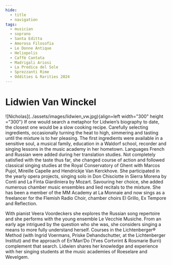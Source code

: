 ```yaml
---
hide:
  - title
  - navigation
tags: 
  - musician
  - soprano
  - Santa Editta
  - Amorosa Filosofia
  - Le Donne Antique
  - Heliopolis
  - Caffè Cantata
  - Madrigali Ariosi
  - La Predica del Sole
  - Sprezzanti Rime
  - Oddities & Rarities 2024
---
```


# Lidwien Van Winckel

<div class="grid" markdown>
![Nicholas](../assets/images/lidwien_vw.jpg){align=left width="300" height ="300"}
If one would search a metaphor for Lidwien’s biography to date, the closest one would be a slow cooking recipe. Carefully selecting ingredients, occasionally turning the heat to high, simmering and tasting until the mixture is to her pleasing. The first ingredients were available in a sensitive soul, a musical family, education in a Waldorf school, recorder and singing lessons in the music academy in her hometown. Languages French and Russian were added during her translation studies. Not completely satisfied with the taste thus far, she changed course of action and followed classical singing studies at the Royal Conservatory of Ghent with Marcos Pujol, Mireille Capelle and Hendrickje Van Kerckhove. She participated in the yearly opera projects, singing solo in Don Chisciotte in Sierra Morena by Conti and La Finta Giardiniera by Mozart. Savouring her choice, she added numerous chamber music ensembles and lied recitals to the mixture. She has been a member of the MM Academy at La Monnaie and now sings as a freelancer for the Flemish Radio Choir, chamber choirs El Grillo, Ex Tempore and Reflection.
</div> 

With pianist Veera Voordeckers she explores the Russian song repertoire and she performs with the young ensemble Le Vecchie Musiche. From an early age intrigued by the question who she was, she considers singing a means to more fully understand herself. Courses in the Lichtenberger® Method (with Ingrid Voermans, Priske Dehandschutter, at the Lichtenberger Institut) and the approach of En’Man’Do (Yves Cortvrint & Rosmarie Burri) complement that search. Lidwien shares her knowledge and experience with her singing students at the music academies of Roeselare and Wevelgem.
